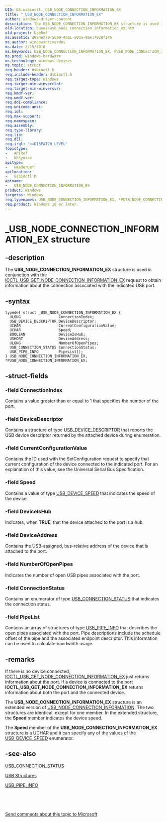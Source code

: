 ```yaml
---
UID: NS:usbioctl._USB_NODE_CONNECTION_INFORMATION_EX
title: "_USB_NODE_CONNECTION_INFORMATION_EX"
author: windows-driver-content
description: The USB_NODE_CONNECTION_INFORMATION_EX structure is used in conjunction with the IOCTL_USB_GET_NODE_CONNECTION_INFORMATION_EX request to obtain information about the connection associated with the indicated USB port.
old-location: buses\usb_node_connection_information_ex.htm
old-project: UsbRef
ms.assetid: d824e279-50a9-46a1-a93a-9ae17928f146
ms.author: windowsdriverdev
ms.date: 2/15/2018
ms.keywords: USB_NODE_CONNECTION_INFORMATION_EX, PUSB_NODE_CONNECTION_INFORMATION_EX, *PUSB_NODE_CONNECTION_INFORMATION_EX, USB_NODE_CONNECTION_INFORMATION_EX structure [Buses], PUSB_NODE_CONNECTION_INFORMATION_EX structure pointer [Buses], usbioctl/USB_NODE_CONNECTION_INFORMATION_EX, _USB_NODE_CONNECTION_INFORMATION_EX, usbstrct_2ee693b4-4279-4f3a-bbfb-1855f9b917d6.xml, buses.usb_node_connection_information_ex, usbioctl/PUSB_NODE_CONNECTION_INFORMATION_EX
ms.prod: windows-hardware
ms.technology: windows-devices
ms.topic: struct
req.header: usbioctl.h
req.include-header: Usbioctl.h
req.target-type: Windows
req.target-min-winverclnt: 
req.target-min-winversvr: 
req.kmdf-ver: 
req.umdf-ver: 
req.ddi-compliance: 
req.unicode-ansi: 
req.idl: 
req.max-support: 
req.namespace: 
req.assembly: 
req.type-library: 
req.lib: 
req.dll: 
req.irql: "<=DISPATCH_LEVEL"
topictype:
-	APIRef
-	kbSyntax
apitype:
-	HeaderDef
apilocation:
-	usbioctl.h
apiname:
-	USB_NODE_CONNECTION_INFORMATION_EX
product: Windows
targetos: Windows
req.typenames: USB_NODE_CONNECTION_INFORMATION_EX, *PUSB_NODE_CONNECTION_INFORMATION_EX
req.product: Windows 10 or later.
---
```


# _USB_NODE_CONNECTION_INFORMATION_EX structure


## -description


The <b>USB_NODE_CONNECTION_INFORMATION_EX</b> structure is used in conjunction with the <a href="..\usbioctl\ni-usbioctl-ioctl_usb_get_node_connection_information_ex.md">IOCTL_USB_GET_NODE_CONNECTION_INFORMATION_EX</a> request to obtain information about the connection associated with the indicated USB port.


## -syntax


````
typedef struct _USB_NODE_CONNECTION_INFORMATION_EX {
  ULONG                 ConnectionIndex;
  USB_DEVICE_DESCRIPTOR DeviceDescriptor;
  UCHAR                 CurrentConfigurationValue;
  UCHAR                 Speed;
  BOOLEAN               DeviceIsHub;
  USHORT                DeviceAddress;
  ULONG                 NumberOfOpenPipes;
  USB_CONNECTION_STATUS ConnectionStatus;
  USB_PIPE_INFO         PipeList[];
} USB_NODE_CONNECTION_INFORMATION_EX, *PUSB_NODE_CONNECTION_INFORMATION_EX;
````


## -struct-fields




### -field ConnectionIndex

Contains a value greater than or equal to 1 that specifies the number of the port.


### -field DeviceDescriptor

Contains a structure of type <a href="..\usbspec\ns-usbspec-_usb_device_descriptor.md">USB_DEVICE_DESCRIPTOR</a> that reports the USB device descriptor returned by the attached device during enumeration.


### -field CurrentConfigurationValue

Contains the ID used with the SetConfiguration request to specify that current configuration of the device connected to the indicated port. For an explanation of this value, see the Universal Serial Bus Specification.


### -field Speed

Contains a value of type <a href="..\usbspec\ne-usbspec-_usb_device_speed.md">USB_DEVICE_SPEED</a> that indicates the speed of the device. 


### -field DeviceIsHub

Indicates, when <b>TRUE</b>, that the device attached to the port is a hub.


### -field DeviceAddress

Contains the USB-assigned, bus-relative address of the device that is attached to the port.


### -field NumberOfOpenPipes

Indicates the number of open USB pipes associated with the port.


### -field ConnectionStatus

Contains an enumerator of type <a href="..\usbioctl\ne-usbioctl-_usb_connection_status.md">USB_CONNECTION_STATUS</a> that indicates the connection status.


### -field PipeList

Contains an array of structures of type <a href="..\usbioctl\ns-usbioctl-_usb_pipe_info.md">USB_PIPE_INFO</a> that describes the open pipes associated with the port. Pipe descriptions include the schedule offset of the pipe and the associated endpoint descriptor. This information can be used to calculate bandwidth usage.


## -remarks



If there is no device connected, <a href="..\usbioctl\ni-usbioctl-ioctl_usb_get_node_connection_information_ex.md">IOCTL_USB_GET_NODE_CONNECTION_INFORMATION_EX</a> just returns information about the port. If a device is connected to the port <b>IOCTL_USB_GET_NODE_CONNECTION_INFORMATION_EX</b> returns information about both the port and the connected device.

The <b>USB_NODE_CONNECTION_INFORMATION_EX</b> structure is an extended version of <a href="..\usbioctl\ns-usbioctl-_usb_node_connection_information.md">USB_NODE_CONNECTION_INFORMATION</a>. The two structures are identical, except for one member. In the extended structure, the <b>Speed</b> member indicates the device speed.  

The <b>Speed</b> member of the <b>USB_NODE_CONNECTION_INFORMATION_EX</b> structure is a UCHAR and it can specify any of the values of the <a href="..\usbspec\ne-usbspec-_usb_device_speed.md">USB_DEVICE_SPEED</a> enumerator.




## -see-also

<a href="..\usbioctl\ne-usbioctl-_usb_connection_status.md">USB_CONNECTION_STATUS</a>



<a href="https://msdn.microsoft.com/library/windows/hardware/ff540160">USB Structures</a>



<a href="..\usbioctl\ns-usbioctl-_usb_pipe_info.md">USB_PIPE_INFO</a>



 

 

<a href="mailto:wsddocfb@microsoft.com?subject=Documentation%20feedback [UsbRef\buses]:%20USB_NODE_CONNECTION_INFORMATION_EX structure%20 RELEASE:%20(2/15/2018)&amp;body=%0A%0APRIVACY STATEMENT%0A%0AWe use your feedback to improve the documentation. We don't use your email address for any other purpose, and we'll remove your email address from our system after the issue that you're reporting is fixed. While we're working to fix this issue, we might send you an email message to ask for more info. Later, we might also send you an email message to let you know that we've addressed your feedback.%0A%0AFor more info about Microsoft's privacy policy, see http://privacy.microsoft.com/en-us/default.aspx." title="Send comments about this topic to Microsoft">Send comments about this topic to Microsoft</a>

